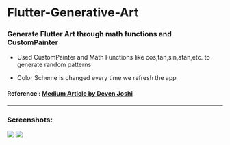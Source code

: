 # Flutter-Generative-Art

### Generate Flutter Art through math functions and CustomPainter

- Used CustomPainter and Math Functions like cos,tan,sin,atan,etc. to generate random patterns

- Color Scheme is changed every time we refresh the app

#### Reference : [Medium Article by Deven Joshi](https://medium.com/@dev.n/flutter-generative-art-the-easy-way-99252486a338)

***

### Screenshots:

![](/Screenshots/SS1.png)
![](/Screenshots/SS2.png)

